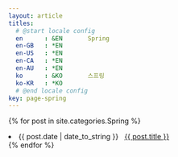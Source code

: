 ```yaml
---
layout: article
titles:
  # @start locale config
  en      : &EN       Spring
  en-GB   : *EN
  en-US   : *EN
  en-CA   : *EN
  en-AU   : *EN
  ko      : &KO       스프링
  ko-KR   : *KO
  # @end locale config
key: page-spring
---
```


{% for post in site.categories.Spring %}
<li><span>{{ post.date | date_to_string }}</span> &nbsp; <a href="{{ post.url }}">{{ post.title }}</a></li>
{% endfor %}
